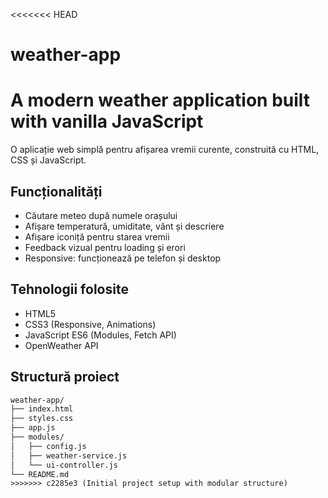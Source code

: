 <<<<<<< HEAD
# weather-app
A modern weather application built with vanilla JavaScript
=======
O aplicație web simplă pentru afișarea vremii curente, construită cu HTML, CSS și JavaScript.

## Funcționalități
- Căutare meteo după numele orașului
- Afișare temperatură, umiditate, vânt și descriere
- Afișare iconiță pentru starea vremii
- Feedback vizual pentru loading și erori
- Responsive: funcționează pe telefon și desktop

## Tehnologii folosite
- HTML5
- CSS3 (Responsive, Animations)
- JavaScript ES6 (Modules, Fetch API)
- OpenWeather API

## Structură proiect

```txt
weather-app/
├── index.html
├── styles.css
├── app.js
├── modules/
│   ├── config.js
│   ├── weather-service.js
│   └── ui-controller.js
└── README.md
>>>>>>> c2285e3 (Initial project setup with modular structure)

